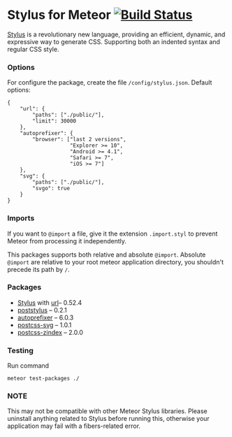 
# Stylus for Meteor [![Build Status](https://travis-ci.org/hoppas/meteor-plugin-stylus.svg?style=flat-square)](https://travis-ci.org/hoppas/meteor-plugin-stylus)

[Stylus](http://stylus-lang.com/) is a revolutionary new language,
providing an efficient, dynamic, and expressive way to generate CSS.
Supporting both an indented syntax and regular CSS style.

### Options
For configure the package, create the file `/config/stylus.json`.
Default options:
```
{
    "url": {
        "paths": ["./public/"],
        "limit": 30000
    },
    "autoprefixer": {
        "browser": ["last 2 versions",
                    "Explorer >= 10",
                    "Android >= 4.1",
                    "Safari >= 7",
                    "iOS >= 7"]
    },
    "svg": {
        "paths": ["./public/"],
        "svgo": true
    }
}
```

### Imports
If you want to `@import` a file, give it the extension `.import.styl`
to prevent Meteor from processing it independently.

This packages supports both relative and absolute `@import`.
Absolute `@import` are relative to your root meteor application directory,
you shouldn't precede its path by `/`.

### Packages
 * [Stylus](https://github.com/stylus/stylus) with [url](http://stylus-lang.com/docs/functions.url.html)– 0.52.4
 * [poststylus](https://github.com/seaneking/poststylus) – 0.2.1
 * [autoprefixer](https://github.com/postcss/autoprefixer) – 6.0.3
 * [postcss-svg](https://github.com/Pavliko/postcss-svg) – 1.0.1
 * [postcss-zindex](https://github.com/ben-eb/postcss-zindex) – 2.0.0

### Testing
Run command
```
meteor test-packages ./
```

### NOTE
This may not be compatible with other Meteor Stylus libraries. Please
uninstall anything related to Stylus before running this, otherwise your
application may fail with a fibers-related error.
